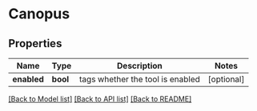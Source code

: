 # Canopus

## Properties
Name | Type | Description | Notes
------------ | ------------- | ------------- | -------------
**enabled** | **bool** | tags whether the tool is enabled | [optional] 

[[Back to Model list]](../README.md#documentation-for-models) [[Back to API list]](../README.md#documentation-for-api-endpoints) [[Back to README]](../README.md)

